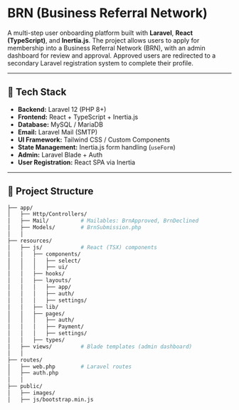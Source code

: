 # BRN (Business Referral Network)

A multi-step user onboarding platform built with **Laravel**, **React (TypeScript)**, and **Inertia.js**. The project allows users to apply for membership into a Business Referral Network (BRN), with an admin dashboard for review and approval. Approved users are redirected to a secondary Laravel registration system to complete their profile.

---

## 🔧 Tech Stack

- **Backend:** Laravel 12 (PHP 8+)
- **Frontend:** React + TypeScript + Inertia.js
- **Database:** MySQL / MariaDB
- **Email:** Laravel Mail (SMTP)
- **UI Framework:** Tailwind CSS / Custom Components
- **State Management:** Inertia.js form handling (`useForm`)
- **Admin:** Laravel Blade + Auth
- **User Registration:** React SPA via Inertia

---

## 📁 Project Structure

```bash
├── app/
│   ├── Http/Controllers/
│   ├── Mail/          # Mailables: BrnApproved, BrnDeclined
│   ├── Models/        # BrnSubmission.php
│   │
├── resources/
│   ├── js/            # React (TSX) components
│   │   ├── components/
│   │   │   ├── select/
│   │   │   ├── ui/
│   │   ├── hooks/
│   │   ├── layouts/
│   │   │   ├── app/
│   │   │   ├── auth/
│   │   │   ├── settings/
│   │   ├── lib/
│   │   ├── pages/
│   │   │   ├── auth/
│   │   │   ├── Payment/
│   │   │   ├── settings/
│   │   ├── types/
│   ├── views/         # Blade templates (admin dashboard)
│   │   
├── routes/
│   ├── web.php        # Laravel routes
│   ├── auth.php
│   │   
├── public/
│   ├── images/
│   ├── js/bootstrap.min.js
